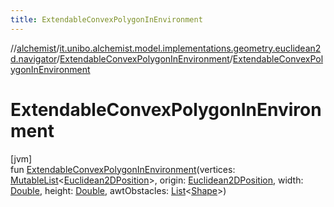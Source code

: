 ```yaml
---
title: ExtendableConvexPolygonInEnvironment
---
```

//[alchemist](../../../index.html)/[it.unibo.alchemist.model.implementations.geometry.euclidean2d.navigator](../index.html)/[ExtendableConvexPolygonInEnvironment](index.html)/[ExtendableConvexPolygonInEnvironment](-extendable-convex-polygon-in-environment.html)



# ExtendableConvexPolygonInEnvironment



[jvm]\
fun [ExtendableConvexPolygonInEnvironment](-extendable-convex-polygon-in-environment.html)(vertices: [MutableList](https://kotlinlang.org/api/latest/jvm/stdlib/kotlin.collections/-mutable-list/index.html)<[Euclidean2DPosition](../../it.unibo.alchemist.model.implementations.positions/-euclidean2-d-position/index.html)>, origin: [Euclidean2DPosition](../../it.unibo.alchemist.model.implementations.positions/-euclidean2-d-position/index.html), width: [Double](https://kotlinlang.org/api/latest/jvm/stdlib/kotlin/-double/index.html), height: [Double](https://kotlinlang.org/api/latest/jvm/stdlib/kotlin/-double/index.html), awtObstacles: [List](https://kotlinlang.org/api/latest/jvm/stdlib/kotlin.collections/-list/index.html)<[Shape](https://docs.oracle.com/javase/8/docs/api/java/awt/Shape.html)>)




